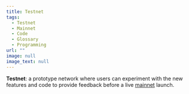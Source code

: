 ```yaml
---
title: Testnet
tags:
  - Testnet
  - Mainnet
  - Code
  - Glossary
  - Programming
url: ""
image: null
image_text: null
---
```


**Testnet**: a prototype network where users can experiment with the new features and code to provide feedback before a live [mainnet](https://www.essentialcardano.io/glossary/mainnet) launch.
